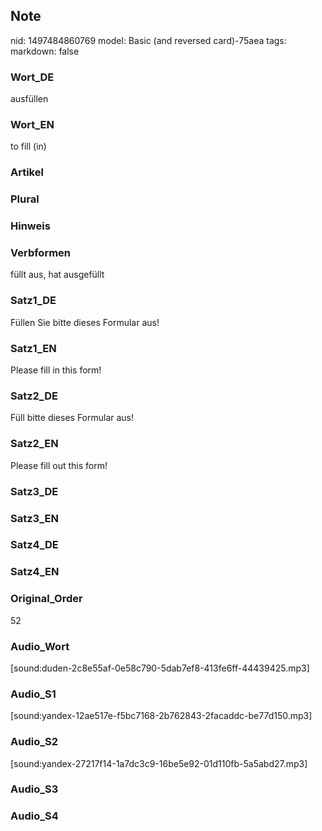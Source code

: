 ## Note
nid: 1497484860769
model: Basic (and reversed card)-75aea
tags: 
markdown: false

### Wort_DE
ausfüllen

### Wort_EN
to fill (in)

### Artikel


### Plural


### Hinweis


### Verbformen
füllt aus, hat ausgefüllt

### Satz1_DE
Füllen Sie bitte dieses Formular aus!

### Satz1_EN
Please fill in this form!

### Satz2_DE
Füll bitte dieses Formular aus!

### Satz2_EN
Please fill out this form!

### Satz3_DE


### Satz3_EN


### Satz4_DE


### Satz4_EN


### Original_Order
52

### Audio_Wort
[sound:duden-2c8e55af-0e58c790-5dab7ef8-413fe6ff-44439425.mp3]

### Audio_S1
[sound:yandex-12ae517e-f5bc7168-2b762843-2facaddc-be77d150.mp3]

### Audio_S2
[sound:yandex-27217f14-1a7dc3c9-16be5e92-01d110fb-5a5abd27.mp3]

### Audio_S3


### Audio_S4

